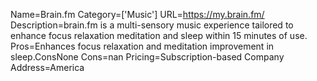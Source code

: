 Name=Brain.fm
Category=['Music']
URL=https://my.brain.fm/
Description=brain.fm is a multi-sensory music experience tailored to enhance focus relaxation meditation and sleep within 15 minutes of use.
Pros=Enhances focus relaxation and meditation improvement in sleep.ConsNone
Cons=nan
Pricing=Subscription-based
Company Address=America
